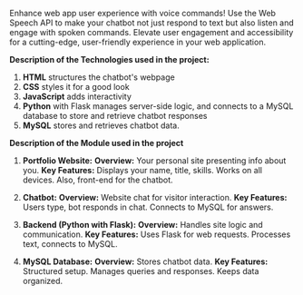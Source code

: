 Enhance web app user experience with voice commands! Use the Web Speech API to make your chatbot not just respond to text but also listen and engage with spoken commands. 
Elevate user engagement and accessibility for a cutting-edge, user-friendly experience in your web application.

**Description of the Technologies used in the project:**

1. **HTML** structures the chatbot's webpage
2. **CSS** styles it for a good look 
3. **JavaScript** adds interactivity 
4. **Python** with Flask manages server-side logic, and  connects to a MySQL database to store and retrieve chatbot responses
5. **MySQL** stores and retrieves chatbot data.

**Description of the Module used in the project**

1. **Portfolio Website:**
    **Overview:** Your personal site presenting info about you.
    **Key Features:** Displays your name, title, skills. Works on all devices. Also, front-end for the chatbot.

2. **Chatbot:**
    **Overview:** Website chat for visitor interaction.
    **Key Features:** Users type, bot responds in chat. Connects to MySQL for answers.

3. **Backend (Python with Flask):**
    **Overview:** Handles site logic and communication.
    **Key Features:** Uses Flask for web requests. Processes text, connects to MySQL.

4. **MySQL Database:**
    **Overview:** Stores chatbot data.
    **Key Features:** Structured setup. Manages queries and responses. Keeps data organized.   
